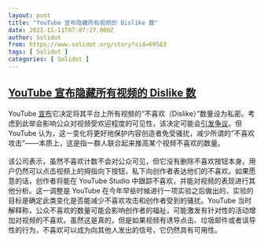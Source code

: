 ```yaml
---
layout: post
title: "YouTube 宣布隐藏所有视频的 Dislike 数"
date: 2021-11-11T07:07:27.000Z
author: Solidot
from: https://www.solidot.org/story?sid=69583
tags: [ Solidot ]
categories: [ Solidot ]
---
```

<!--1636614447000-->
[YouTube 宣布隐藏所有视频的 Dislike 数](https://www.solidot.org/story?sid=69583)
------

<div>
YouTube <a href="https://blog.youtube/news-and-events/update-to-youtube/">宣布</a>它决定将其平台上所有视频的“不喜欢（Dislike）”数量设为私密。考虑到此举会影响公众对视频受欢迎程度的可见性，该决定可能会<a href="https://news.slashdot.org/story/21/11/10/1726224/youtube-is-removing-the-dislike-count-on-all-videos-across-its-platform">引发争议</a>。但 YouTube 认为，这一变化将更好地保护内容创造者免受骚扰，减少所谓的“不喜欢攻击”——本质上，这是指一群人联合起来推高某个视频不喜欢的数量。<br><br>该公司表示，虽然不喜欢计数不会对公众可见，但它没有删除不喜欢按钮本身。用户仍然可以点击视频上的拇指向下按钮，私下向创作者表达他们的不喜欢。如果愿意的话，创作者将能在 YouTube Studio 中跟踪不喜欢，并能对视频的表现进行其他分析。这一调整是 YouTube 在今年早些时候进行一项实验之后做出的，实验的目标是确定此类变化是否能减少不喜欢攻击和创作者受到的骚扰。YouTube 当时解释称，公众不喜欢的数量可能会影响创作者的福祉，可能激发有针对性的活动增加对视频的不喜欢。虽然这是真的，但是如果视频有诱导点击、垃圾邮件或者误导性的行为，不喜欢可以成为向其他人发出的信号，它仍然具有可用性。
</div>
